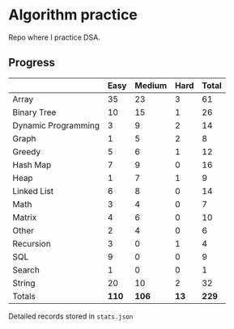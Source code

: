 # Algorithm practice

Repo where I practice DSA.

<!-- https://leetcode.com/l-ohman/ -->
<!-- todo: display the json data in some online visualization. -->

## Progress

<!-- scriptdivider -->
<!-- {'python': 178, 'javascript': 49, 'both': 7} -->

| |Easy|Medium|Hard|Total|
|-|-|-|-|-|
|Array|35|23|3|61|
|Binary Tree|10|15|1|26|
|Dynamic Programming|3|9|2|14|
|Graph|1|5|2|8|
|Greedy|5|6|1|12|
|Hash Map|7|9|0|16|
|Heap|1|7|1|9|
|Linked List|6|8|0|14|
|Math|3|4|0|7|
|Matrix|4|6|0|10|
|Other|2|4|0|6|
|Recursion|3|0|1|4|
|SQL|9|0|0|9|
|Search|1|0|0|1|
|String|20|10|2|32|
|Totals|**110**|**106**|**13**|**229**|
<!-- scriptdivider -->

Detailed records stored in `stats.json`
